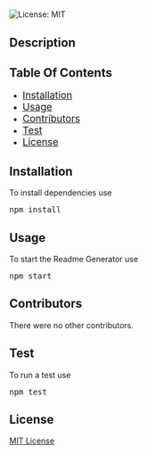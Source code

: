 <h1><a href=""></a></h1>

![License: MIT](https://img.shields.io/badge/License-MIT-yellow.svg)

<h2>Description</h2>


<h2>Table Of Contents</h2>
<ul><li><a href="#install" style="font-size:1.25em">Installation</a></li>
<li><a href="#usage" style="font-size:1.25em">Usage</a></li>
<li><a href="#cont" style="font-size:1.25em">Contributors</a></li>
<li><a href="#test" style="font-size:1.25em">Test</a></li>
<li><a href="#license" style="font-size:1.25em">License</a></li></ul>

<h2 id="install">Installation</h2>
To install dependencies use
<pre>npm install</pre>

<h2 id="usage">Usage</h2>
To start the Readme Generator use
<pre>npm start</pre>


<h2 id="cont">Contributors</h2>
There were no other contributors.

<h2 id="test">Test</h2>
To run a test use
<pre>npm test</pre>

<h2 id="license">License</h2>
<a href='https://opensource.org/licenses/MIT'>MIT License</a>
